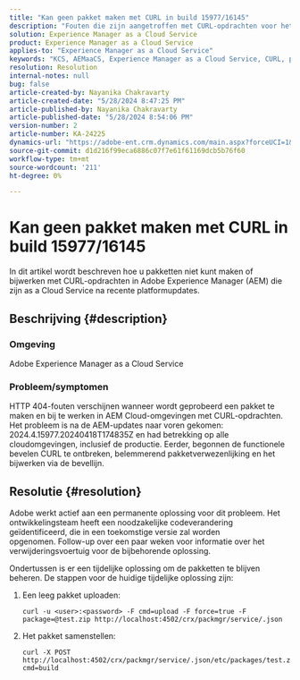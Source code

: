 ```yaml
---
title: "Kan geen pakket maken met CURL in build 15977/16145"
description: "Fouten die zijn aangetroffen met CURL-opdrachten voor het maken en bijwerken van pakketten in AEM Cloud-omgevingen na updates."
solution: Experience Manager as a Cloud Service
product: Experience Manager as a Cloud Service
applies-to: "Experience Manager as a Cloud Service"
keywords: "KCS, AEMaaCS, Experience Manager as a Cloud Service, CURL, package, error"
resolution: Resolution
internal-notes: null
bug: false
article-created-by: Nayanika Chakravarty
article-created-date: "5/28/2024 8:47:25 PM"
article-published-by: Nayanika Chakravarty
article-published-date: "5/28/2024 8:54:06 PM"
version-number: 2
article-number: KA-24225
dynamics-url: "https://adobe-ent.crm.dynamics.com/main.aspx?forceUCI=1&pagetype=entityrecord&etn=knowledgearticle&id=38f2b678-331d-ef11-840a-000d3a372703"
source-git-commit: d1d216f99eca6886c07f7e61f61169dcb5b76f60
workflow-type: tm+mt
source-wordcount: '211'
ht-degree: 0%

---
```


# Kan geen pakket maken met CURL in build 15977/16145


In dit artikel wordt beschreven hoe u pakketten niet kunt maken of bijwerken met CURL-opdrachten in Adobe Experience Manager (AEM) die zijn as a Cloud Service na recente platformupdates.

## Beschrijving {#description}


### <b>Omgeving</b>

Adobe Experience Manager as a Cloud Service

### <b>Probleem/symptomen</b>

HTTP 404-fouten verschijnen wanneer wordt geprobeerd een pakket te maken en bij te werken in AEM Cloud-omgevingen met CURL-opdrachten. Het probleem is na de AEM-updates naar voren gekomen: 2024.4.15977.20240418T174835Z en had betrekking op alle cloudomgevingen, inclusief de productie. Eerder, begonnen de functionele bevelen CURL te ontbreken, belemmerend pakketverwezenlijking en het bijwerken via de bevellijn.


## Resolutie {#resolution}


Adobe werkt actief aan een permanente oplossing voor dit probleem. Het ontwikkelingsteam heeft een noodzakelijke codeverandering geïdentificeerd, die in een toekomstige versie zal worden opgenomen. Follow-up over een paar weken voor informatie over het verwijderingsvoertuig voor de bijbehorende oplossing.

Ondertussen is er een tijdelijke oplossing om de pakketten te blijven beheren. De stappen voor de huidige tijdelijke oplossing zijn:

1. Een leeg pakket uploaden:

   ```
   curl -u <user>:<password> -F cmd=upload -F force=true -F package=@test.zip http://localhost:4502/crx/packmgr/service/.json
   ```


2. Het pakket samenstellen:

   ```
   curl -X POST http://localhost:4502/crx/packmgr/service/.json/etc/packages/test.zip?cmd=build
   ```

